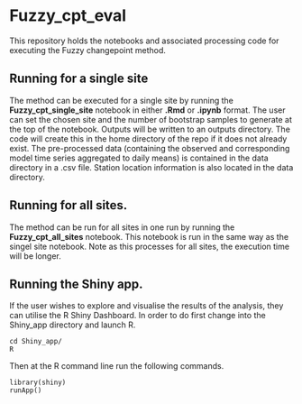 # Fuzzy_cpt_eval
This repository holds the notebooks and associated processing code for executing the Fuzzy changepoint method.

## Running for a single site

The method can be executed for a single site by running the **Fuzzy_cpt_single_site** notebook in either **.Rmd** or **.ipynb** format. The user can set the chosen site and the number of bootstrap samples to generate at the top of the notebook. Outputs will be written to an outputs directory. The code will create this in the home directory of the repo if it does not already exist. The pre-processed data (containing the observed and corresponding model time series aggregated to daily means) is contained in the data directory in a .csv file. Station location information is also located in the data directory. 

## Running for all sites.

The method can be run for all sites in one run by running the **Fuzzy_cpt_all_sites** notebook. This notebook is run in the same way as the singel site notebook. Note as this processes for all sites, the execution time will be longer.

## Running the Shiny app. 

If the user wishes to explore and visualise the results of the analysis, they can utilise the R Shiny Dashboard. In order to do first change into the Shiny_app directory and launch R. 

```
cd Shiny_app/
R
```

Then at the R command line run the following commands.

```
library(shiny)
runApp()
```

